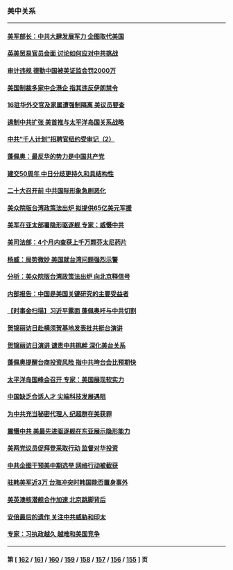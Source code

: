 ### 美中关系
---
#### [美军部长：中共大肆发展军力 企图取代美国](../../pages/nf1412576/n13836032.md) 
#### [英美贸易官员会面 讨论如何应对中共挑战](../../pages/nf1412576/n13835855.md) 
#### [审计违规 德勤中国被美证监会罚2000万](../../pages/nf1412576/n13835766.md) 
#### [美国制裁多家中企港企 指其违反伊朗禁令](../../pages/nf1412576/n13835673.md) 
#### [16驻华外交官及家属遭强制隔离 美议员要查](../../pages/nf1412576/n13835668.md) 
#### [遏制中共扩张 美首推与太平洋岛国关系战略](../../pages/nf1412576/n13835479.md) 
#### [中共“千人计划”招聘官纽约受审记（2）](../../pages/nf1412576/n13835044.md) 
#### [蓬佩奥：最反华的势力是中国共产党](../../pages/nf1412576/n13835399.md) 
#### [建交50周年 中日分歧更持久和具结构性](../../pages/nf1412576/n13835405.md) 
#### [二十大召开前 中共国际形象急剧恶化](../../pages/nf1412576/n13835240.md) 
#### [美众院版台湾政策法出炉 拟提供65亿美元军援](../../pages/nf1412576/n13834951.md) 
#### [美军在亚太部署隐形驱逐舰 专家：威慑中共](../../pages/nf1412576/n13835188.md) 
#### [美司法部：4个月内查获上千万颗芬太尼药片](../../pages/nf1412576/n13835129.md) 
#### [杨威：局势微妙 美国就台湾问题强烈示警](../../pages/nf1412576/n13835024.md) 
#### [分析：美众院版台湾政策法出炉 向北京释信号](../../pages/nf1412576/n13834961.md) 
#### [内部报告：中国是美国关键研究的主要受益者](../../pages/nf1412576/n13834984.md) 
#### [【时事金扫描】习近平露面 蓬佩奥吁与中共切割](../../pages/nf1412576/n13833843.md) 
#### [贺锦丽访日赴横须贺基地发表批共挺台演讲](../../pages/nf1412576/n13834622.md) 
#### [贺锦丽访日演讲 谴责中共挑衅 深化美台关系](../../pages/nf1412576/n13834465.md) 
#### [蓬佩奥提醒台商投资风险 指中共垮台会比预期快](../../pages/nf1412576/n13834260.md) 
#### [太平洋岛国峰会召开 专家：美国展现软实力](../../pages/nf1412576/n13834401.md) 
#### [中国缺乏合适人才 尖端科技发展遇阻](../../pages/nf1412576/n13834298.md) 
#### [为中共充当秘密代理人 纪超群在美获罪](../../pages/nf1412576/n13833931.md) 
#### [震慑中共 美最先进驱逐舰在东亚展示隐形能力](../../pages/nf1412576/n13833918.md) 
#### [美两党议员促拜登采取行动 监督对华投资](../../pages/nf1412576/n13833908.md) 
#### [中共企图干预美中期选举 网络行动被截获](../../pages/nf1412576/n13833877.md) 
#### [驻韩美军近3万 台海冲突时韩国能否置身事外](../../pages/nf1412576/n13833401.md) 
#### [美英澳核潜舰合作加速 北京跳脚背后](../../pages/nf1412576/n13833345.md) 
#### [安倍最后的遗作 关注中共威胁和印太](../../pages/nf1412576/n13833342.md) 
#### [专家：习执政越久 越难和美国竞争](../../pages/nf1412576/n13833282.md) 

---
#### 第 [ [162](./162.md) / [161](./161.md) / [160](./160.md) / [159](./159.md) / [158](./158.md) / [157](./157.md) / [156](./156.md) / [155](./155.md) ] 页
